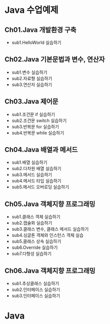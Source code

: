 # Java 수업예제

## Ch01.Java 개발환경 구축
 - sub1.HelloWorld 실습하기
## Ch02.Java 기본문법과 변수, 연산자
 - sub1.변수 실습하기
 - sub2.자료형 실습하기
 - sub3.연산자 실습하기
## Ch03.Java 제어문
 - sub1.조건문 if 실습하기
 - sub2.조건문 switch 실습하기
 - sub3.반복문 for 실습하기
 - sub4.반복문 while 실습하기
## Ch04.Java 배열과 메서드
 - sub1.배열 실습하기
 - sub2.다차원 배열 실습하기
 - sub3.메서드 실습하기
 - sub4.메서드 타입 실습하기
 - sub5.메서드 오버로딩 실습하기
## Ch05.Java 객체지향 프로그래밍
 - sub1.클래스 객체 실습하기
 - sub2.캡슐화 실습하기
 - sub3.클래스 변수, 클래스 메서드 실습하기
 - sub4.싱글톤 객체와 인스턴스 객체 실습
 - sub5.클래스 상속 실습하기
 - sub6.Override 실습하기
 - sub7.다형성 실습하기
## Ch06.Java 객체지향 프로그래밍
 - sub1.추상클래스 실습하기
 - sub2.인터페이스 실습하기
 - sub3.인터페이스 실습하기
# Java
